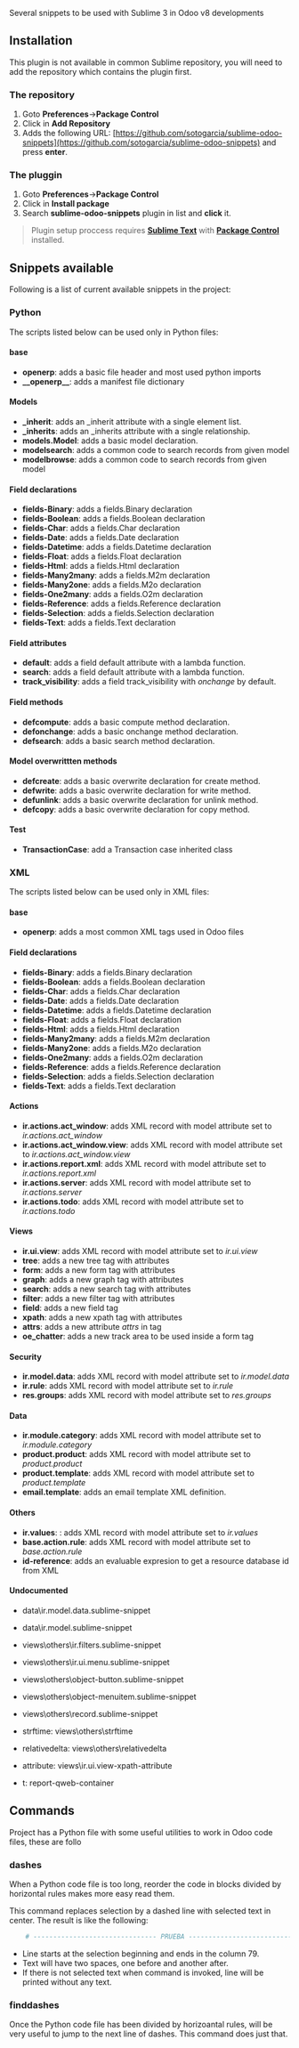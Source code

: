 Several snippets to be used with Sublime 3 in Odoo v8 developments

## Installation

This plugin is not available in common Sublime repository, you will need to add the repository which contains the plugin first.

### The repository

1. Goto **Preferences**->**Package Control**
1. Click in **Add Repository**
1. Adds the following URL: [https://github.com/sotogarcia/sublime-odoo-snippets](https://github.com/sotogarcia/sublime-odoo-snippets) and press **enter**.

### The pluggin

1. Goto **Preferences**->**Package Control**
1. Click in **Install package**
1. Search **sublime-odoo-snippets** plugin in list and **click** it.


> Plugin setup proccess requires **[Sublime Text](http://www.sublimetext.com/)** with **[Package Control](https://packagecontrol.io/installation)** installed.


## Snippets available

Following is a list of current available snippets in the project:

### Python

The scripts listed below can be used only in Python files:

#### base

- **openerp**: adds a basic file header and most used python imports
- **\_\_openerp\_\_**: adds a manifest file dictionary

#### Models

- **_inherit**: adds an _inherit attribute with a single element list.
- **_inherits**: adds an _inherits attribute with a single relationship.
- **models.Model**: adds a basic model declaration.
- **modelsearch**: adds a common code to search records from given model
- **modelbrowse**: adds a common code to search records from given model

#### Field declarations

- **fields-Binary**: adds a fields.Binary declaration
- **fields-Boolean**: adds a fields.Boolean declaration
- **fields-Char**: adds a fields.Char declaration
- **fields-Date**: adds a fields.Date declaration
- **fields-Datetime**: adds a fields.Datetime declaration
- **fields-Float**: adds a fields.Float declaration
- **fields-Html**: adds a fields.Html declaration
- **fields-Many2many**: adds a fields.M2m declaration
- **fields-Many2one**: adds a fields.M2o declaration
- **fields-One2many**: adds a fields.O2m declaration
- **fields-Reference**: adds a fields.Reference declaration
- **fields-Selection**: adds a fields.Selection declaration
- **fields-Text**: adds a fields.Text declaration

#### Field attributes
- **default**: adds a field default attribute with a lambda function.
- **search**: adds a field default attribute with a lambda function.
- **track_visibility**: adds a field track_visibility with *onchange* by default.

#### Field methods

- **defcompute**: adds a basic compute method declaration.
- **defonchange**: adds a basic onchange method declaration.
- **defsearch**: adds a basic search method declaration.

#### Model overwrittten methods

- **defcreate**: adds a basic overwrite declaration for create method.
- **defwrite**: adds a basic overwrite declaration for write method.
- **defunlink**: adds a basic overwrite declaration for unlink method.
- **defcopy**: adds a basic overwrite declaration for copy method.

#### Test

- **TransactionCase**: add a Transaction case inherited class

### XML

The scripts listed below can be used only in XML files:

#### base

- **openerp**: adds a most common XML tags used in Odoo files

#### Field declarations

- **fields-Binary**: adds a fields.Binary declaration
- **fields-Boolean**: adds a fields.Boolean declaration
- **fields-Char**: adds a fields.Char declaration
- **fields-Date**: adds a fields.Date declaration
- **fields-Datetime**: adds a fields.Datetime declaration
- **fields-Float**: adds a fields.Float declaration
- **fields-Html**: adds a fields.Html declaration
- **fields-Many2many**: adds a fields.M2m declaration
- **fields-Many2one**: adds a fields.M2o declaration
- **fields-One2many**: adds a fields.O2m declaration
- **fields-Reference**: adds a fields.Reference declaration
- **fields-Selection**: adds a fields.Selection declaration
- **fields-Text**: adds a fields.Text declaration

#### Actions

- **ir.actions.act_window**: adds XML record with model attribute set to *ir.actions.act_window*
- **ir.actions.act_window.view**:  adds XML record with model attribute set to *ir.actions.act_window.view*
- **ir.actions.report.xml**:  adds XML record with model attribute set to *ir.actions.report.xml*
- **ir.actions.server**:  adds XML record with model attribute set to *ir.actions.server*
- **ir.actions.todo**: adds XML record with model attribute set to *ir.actions.todo*

#### Views

- **ir.ui.view**: adds XML record with model attribute set to *ir.ui.view*
- **tree**: adds a new tree tag with attributes
- **form**: adds a new form tag with attributes
- **graph**: adds a new graph tag with attributes
- **search**: adds a new search tag with attributes
- **filter**: adds a new filter tag with attributes
- **field**: adds a new field tag
- **xpath**: adds a new xpath tag with attributes
- **attrs**: adds a new attribute *attrs* in tag
- **oe_chatter**: adds a new track area to be used inside a form tag

#### Security

- **ir.model.data**: adds XML record with model attribute set to *ir.model.data*
- **ir.rule**: adds XML record with model attribute set to *ir.rule*
- **res.groups**: adds XML record with model attribute set to *res.groups*

#### Data

- **ir.module.category**: adds XML record with model attribute set to *ir.module.category*
- **product.product**: adds XML record with model attribute set to *product.product*
- **product.template**: adds XML record with model attribute set to *product.template*
- **email.template**: adds an email template XML definition.

#### Others

- **ir.values**: : adds XML record with model attribute set to *ir.values*
- **base.action.rule**: adds XML record with model attribute set to *base.action.rule*
- **id-reference**: adds an evaluable expresion to get a resource database id from XML

#### Undocumented

- data\ir.model.data.sublime-snippet
- data\ir.model.sublime-snippet
- views\others\ir.filters.sublime-snippet
- views\others\ir.ui.menu.sublime-snippet
- views\others\object-button.sublime-snippet
- views\others\object-menuitem.sublime-snippet
- views\others\record.sublime-snippet

- strftime: views\others\strftime
- relativedelta: views\others\relativedelta
- attribute: views\ir.ui.view-xpath-attribute

- t: report-qweb-container

## Commands

Project has a Python file with some useful utilities to work in Odoo code files, these are follo

### dashes

When a Python code file is too long, reorder the code in blocks divided by horizontal rules makes more easy read them.

This command replaces selection by a dashed line with selected text in center. The result is like the following:

```python
    # ------------------------------- PRUEBA ----------------------------------
```

- Line starts at the selection beginning and ends in the column 79.
- Text will have two spaces, one before and another after.
- If there is not selected text when command is invoked, line will be printed without any text.

### finddashes

Once the Python code file has been divided by horizoantal rules, will be very useful to jump to the next line of dashes. This command does just that.
